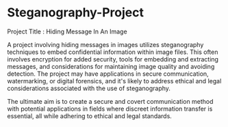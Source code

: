 # Steganography-Project
Project Title : Hiding Message In An Image

A project involving hiding messages in images utilizes steganography techniques to embed confidential information within image files. This often involves encryption for added security, tools for embedding and extracting messages, and considerations for maintaining image quality and avoiding detection. The project may have applications in secure communication, watermarking, or digital forensics, and it's likely to address ethical and legal considerations associated with the use of steganography.

The ultimate aim is to create a secure and covert communication method with potential applications in fields where discreet information transfer is essential, all while adhering to ethical and legal standards.







